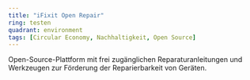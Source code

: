 ```yaml
---
title: "iFixit Open Repair"
ring: testen
quadrant: environment
tags: [Circular Economy, Nachhaltigkeit, Open Source]
---
```


Open-Source-Plattform mit frei zugänglichen Reparaturanleitungen und Werkzeugen zur Förderung der Reparierbarkeit von Geräten.